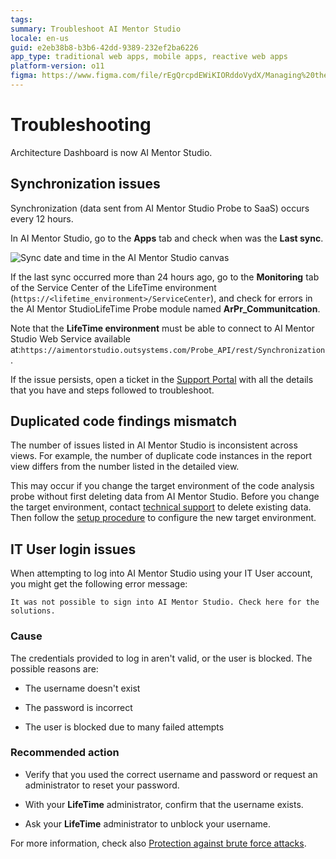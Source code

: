 ```yaml
---
tags:
summary: Troubleshoot AI Mentor Studio
locale: en-us
guid: e2eb38b8-b3b6-42dd-9389-232ef2ba6226
app_type: traditional web apps, mobile apps, reactive web apps
platform-version: o11
figma: https://www.figma.com/file/rEgQrcpdEWiKIORddoVydX/Managing%20the%20Applications%20Lifecycle?node-id=929:753
---
```


# Troubleshooting

<div class="info" markdown="1">

Architecture Dashboard is now AI Mentor Studio.

</div>

## Synchronization issues

Synchronization (data sent from AI Mentor Studio Probe to SaaS) occurs every 12 hours.

In AI Mentor Studio, go to the **Apps** tab and check when was the **Last sync**.

![Sync date and time in the AI Mentor Studio canvas](images/latest-sync-ams.png)

If the last sync occurred more than 24 hours ago, go to the **Monitoring** tab of the Service Center of the LifeTime environment (`https://<lifetime_environment>/ServiceCenter`), and check for errors in the AI Mentor StudioLifeTime Probe module named **ArPr_Communitcation**.

Note that the **LifeTime environment** must be able to connect to AI Mentor Studio Web Service available at:`https://aimentorstudio.outsystems.com/Probe_API/rest/Synchronization`.

If the issue persists, open a ticket in the [Support Portal](https://www.outsystems.com/goto/submit-support-case) with all the details that you have and steps followed to troubleshoot.

## Duplicated code findings mismatch  

The number of issues listed in AI Mentor Studio is inconsistent across views. For example, the number of duplicate code instances in the report view differs from the number listed in the detailed view.

This may occur if you change the target environment of the code analysis probe without first deleting data from AI Mentor Studio. Before you change the target environment, contact [technical support](https://success.outsystems.com/Support/Enterprise_Customers/OutSystems_Support/01_Contact_OutSystems_technical_support) to delete existing data. Then follow the [setup procedure](how-setup.md) to configure the new target environment.

## IT User login issues

When attempting to log into AI Mentor Studio using your IT User account, you might get the following error message:

`It was not possible to sign into AI Mentor Studio. Check here for the solutions.`

### Cause

The credentials provided to log in aren't valid, or the user is blocked. The possible reasons are:

* The username doesn't exist

* The password is incorrect

* The user is blocked due to many failed attempts

### Recommended action

* Verify that you used the correct username and password or request an administrator to reset your password.

* With your **LifeTime** administrator, confirm that the username exists.

* Ask your **LifeTime** administrator to unblock your username.

For more information, check also [Protection against brute force attacks](../secure-the-applications/protection-against-brute-force-attacks.md).

